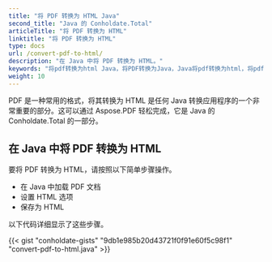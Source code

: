 ```yaml
---
title: "将 PDF 转换为 HTML Java"
second_title: "Java 的 Conholdate.Total"
articleTitle: "将 PDF 转换为 HTML"
linktitle: "将 PDF 转换为 HTML"
type: docs
url: /convert-pdf-to-html/
description: "在 Java 中将 PDF 转换为 HTML。"
keywords: "将pdf转换为html Java，将PDF转换为Java，Java将pdf转换为html，将pdf转换为html Java"
weight: 10
---
```


PDF 是一种常用的格式，将其转换为 HTML 是任何 Java 转换应用程序的一个非常重要的部分。这可以通过 Aspose.PDF 轻松完成，它是 Java 的 Conholdate.Total 的一部分。

## **在 Java 中将 PDF 转换为 HTML**
要将 PDF 转换为 HTML，请按照以下简单步骤操作。

- 在 Java 中加载 PDF 文档
- 设置 HTML 选项
- 保存为 HTML

以下代码详细显示了这些步骤。

{{< gist "conholdate-gists" "9db1e985b20d43721f0f91e60f5c98f1" "convert-pdf-to-html.java" >}}
